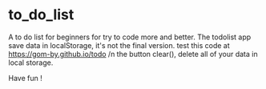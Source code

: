 # to_do_list
A to do list for beginners for try to code more and better.
The todolist app save data in localStorage,
it's not the final version.
test this code at https://gom-by.github.io/todo /n
the button clear(), delete all of your data in local storage.

Have fun !

